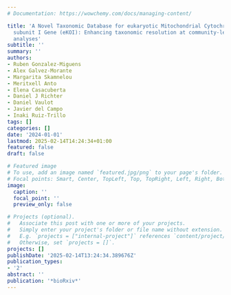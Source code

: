 ```yaml
---
# Documentation: https://wowchemy.com/docs/managing-content/

title: 'A Novel Taxonomic Database for eukaryotic Mitochondrial Cytochrome Oxidase
  subunit I Gene (eKOI): Enhancing taxonomic resolution at community-level in metabarcoding
  analyses'
subtitle: ''
summary: ''
authors:
- Ruben Gonzalez-Miguens
- Alex Galvez-Morante
- Margarita Skamnelou
- Meritxell Anto
- Elena Casacuberta
- Daniel J Richter
- Daniel Vaulot
- Javier del Campo
- Inaki Ruiz-Trillo
tags: []
categories: []
date: '2024-01-01'
lastmod: 2025-02-14T14:24:34+01:00
featured: false
draft: false

# Featured image
# To use, add an image named `featured.jpg/png` to your page's folder.
# Focal points: Smart, Center, TopLeft, Top, TopRight, Left, Right, BottomLeft, Bottom, BottomRight.
image:
  caption: ''
  focal_point: ''
  preview_only: false

# Projects (optional).
#   Associate this post with one or more of your projects.
#   Simply enter your project's folder or file name without extension.
#   E.g. `projects = ["internal-project"]` references `content/project/deep-learning/index.md`.
#   Otherwise, set `projects = []`.
projects: []
publishDate: '2025-02-14T13:24:34.389676Z'
publication_types:
- '2'
abstract: ''
publication: '*bioRxiv*'
---
```

